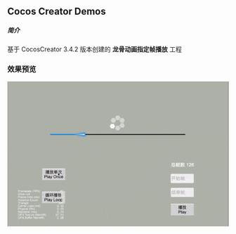 ## Cocos Creator Demos

##### 简介
基于 CocosCreator 3.4.2 版本创建的 **龙骨动画指定帧播放** 工程

### 效果预览
![image](../../gif/202203/2022031501.gif)